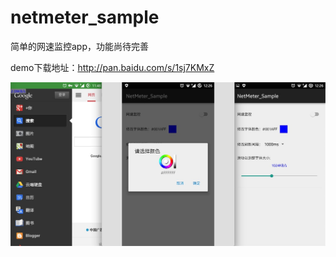 # netmeter_sample
简单的网速监控app，功能尚待完善

demo下载地址：http://pan.baidu.com/s/1sj7KMxZ


![image](https://github.com/Fromnowon/netmeter_sample/raw/master/Screenshot.png)
